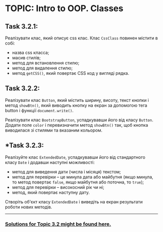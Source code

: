 # TOPIC: Intro to OOP. Classes

## Task 3.2.1:
Реалізувати клас, який описує css клас. Клас `CssClass` повинен містити в собі:
- назва css класса;
- масив стилів;
- метод для встановлення стилю;
- метод для видалення стилю;
- метод `getCSS()`, який повертає CSS код у вигляді рядка.

## Task 3.2.2:
Реалізувати клас `Button`, який містить ширину, висоту, текст кнопки і метод `showBtn()`, який виводить кнопку на екран за допомогою тега button і функції `document.write()`.

Реалізувати клас `BootstrapButton`, успадкувавши його від класу `Button`. Додати поле `color` і перевизначити метод `showBtn()` так, щоб кнопка виводилася зі стилями та вказаним кольором.

## \*Task 3.2.3:
Реалізуйте клас `ExtendedDate`, успадкувавши його від стандартного класу `Date` і додавши наступні можливості:
- метод для виведення дати (числа і місяця) текстом;
- метод для перевірки – це минула дата або майбутня (якщо минула, то метод повертає `false`, якщо майбутня або поточна, то `true`);
- метод для перевірки – високосний рік чи ні;
- метод, який повертає наступну дату.

Створіть об'єкт класу `ExtendedDate` і виведіть на екран результати роботи нових методів.

---

### [Solutions for Topic 3.2 might be found here.](https://wiiiox.github.io/JS-Crash-Course-2023/week3/topic2/task2.html)
